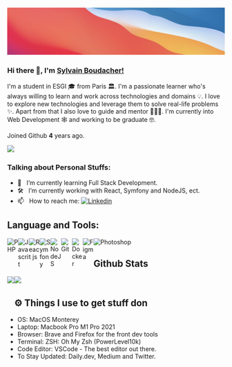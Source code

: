 ![Github Banner](https://github.com/SylvainBoudacher/SylvainBoudacher/blob/main/bannerGithub.png)
### Hi there 👋, I'm [Sylvain Boudacher!](https://github.com/SylvainBoudacher/)

I'm a student in ESGI 🎓 from Paris 🏛. I'm a passionate learner who's always willing to learn and work across technologies and domains 💡. I love to explore new technologies and leverage them to solve real-life problems ✨. Apart from that I also love to guide and mentor 👨🏻‍💻. I'm currently into Web Development 🕸️ and working to be graduate 🤓.

Joined Github **4** years ago.

[![](https://gitwar.herokuapp.com/badge?username=SylvainBoudacher&label=Gitwar%20Profile%20Score&style=for-the-badge&color=0088cc)](https://gitwar.herokuapp.com/)

### Talking about Personal Stuffs:

- 🚀 &nbsp; I’m currently learning Full Stack Development.
- 🛠 &nbsp; I’m currently working with  React, Symfony and NodeJS, ect.
- 📫 &nbsp; How to reach me:  <a href="https://linkedin.com/in/jaydeepyadav"><img alt="Linkedin" width="80px" title="Jaydeep Yadav Linkedin" src="https://img.shields.io/badge/LinkedIn-0077B5?style=for-the-badge&logo=linkedin&logoColor=white"></a>


## Language and Tools:

<img align="left" alt="PHP" width="25px" src="https://cdn.jsdelivr.net/gh/devicons/devicon/icons/php/php-plain.svg" />
<img align="left" alt="Javascrit" width="25px" src="https://cdn.jsdelivr.net/gh/devicons/devicon/icons/javascript/javascript-original.svg" />
<img align="left" alt="React js" width="25px" src="https://cdn.jsdelivr.net/gh/devicons/devicon/icons/react/react-original-wordmark.svg" />
<img align="left" alt="Symfony" width="25px" src="https://cdn.jsdelivr.net/gh/devicons/devicon/icons/symfony/symfony-original-wordmark.svg" />
<img align="left" alt="NodeJS" width="25px" src="https://cdn.jsdelivr.net/gh/devicons/devicon/icons/nodejs/nodejs-original-wordmark.svg" />
<img align="left" alt="Git" width="25px" src="https://cdn.jsdelivr.net/gh/devicons/devicon/icons/git/git-original-wordmark.svg" />
<img align="left" alt="Docker" width="25px" src="https://cdn.jsdelivr.net/gh/devicons/devicon/icons/docker/docker-original-wordmark.svg" />
<img align="left" alt="Figma" width="25px" src="https://cdn.jsdelivr.net/gh/devicons/devicon/icons/figma/figma-original.svg" />
<img  alt="Photoshop" width="25px" src="https://cdn.jsdelivr.net/gh/devicons/devicon/icons/photoshop/photoshop-line.svg" />


## Github Stats
  
<img height="180em" align="left" src="https://github-readme-stats.vercel.app/api?username=SylvainBoudacher&show_icons=true&hide_border=true&&count_private=true&include_all_commits=true" />

<img height="180em"  src="https://github-readme-stats.vercel.app/api/top-langs/?username=SylvainBoudacher&exclude_repo=KNN-Image-Classification&show_icons=true&hide_border=true&layout=compact&langs_count=8"/>


## ⚙️ Things I use to get stuff don
 
 - OS:</b> MacOS Monterey
 - Laptop: </b> Macbook Pro M1 Pro 2021
 - Browser: </b> Brave and Firefox for the front dev tools
 - Terminal: </b> ZSH: Oh My Zsh (PowerLevel10k)
 - Code Editor:</b> VSCode - The best editor out there.
 - To Stay Updated:</b> Daily.dev, Medium and Twitter.
	   
	

